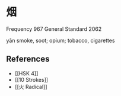 # 烟
Frequency 967
General Standard 2062

yān
smoke, soot; opium; tobacco, cigarettes

## References
- [[HSK 4]]
- [[10 Strokes]]
- [[火 Radical]]